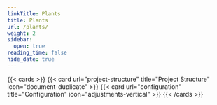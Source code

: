 ```yaml
---
linkTitle: Plants
title: Plants
url: /plants/
weight: 2
sidebar:
  open: true
reading_time: false
hide_date: true
---
```


{{< cards >}}
  {{< card url="project-structure" title="Project Structure" icon="document-duplicate" >}}
  {{< card url="configuration" title="Configuration" icon="adjustments-vertical" >}}
{{< /cards >}}
